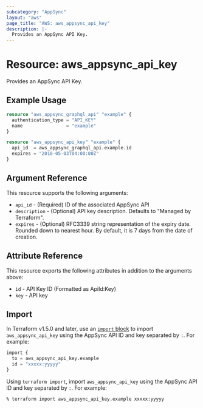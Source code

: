 ```yaml
---
subcategory: "AppSync"
layout: "aws"
page_title: "AWS: aws_appsync_api_key"
description: |-
  Provides an AppSync API Key.
---
```


# Resource: aws_appsync_api_key

Provides an AppSync API Key.

## Example Usage

```terraform
resource "aws_appsync_graphql_api" "example" {
  authentication_type = "API_KEY"
  name                = "example"
}

resource "aws_appsync_api_key" "example" {
  api_id  = aws_appsync_graphql_api.example.id
  expires = "2018-05-03T04:00:00Z"
}
```

## Argument Reference

This resource supports the following arguments:

* `api_id` - (Required) ID of the associated AppSync API
* `description` - (Optional) API key description. Defaults to "Managed by Terraform".
* `expires` - (Optional) RFC3339 string representation of the expiry date. Rounded down to nearest hour. By default, it is 7 days from the date of creation.

## Attribute Reference

This resource exports the following attributes in addition to the arguments above:

* `id` - API Key ID (Formatted as ApiId:Key)
* `key` - API key

## Import

In Terraform v1.5.0 and later, use an [`import` block](https://developer.hashicorp.com/terraform/language/import) to import `aws_appsync_api_key` using the AppSync API ID and key separated by `:`. For example:

```terraform
import {
  to = aws_appsync_api_key.example
  id = "xxxxx:yyyyy"
}
```

Using `terraform import`, import `aws_appsync_api_key` using the AppSync API ID and key separated by `:`. For example:

```console
% terraform import aws_appsync_api_key.example xxxxx:yyyyy
```
